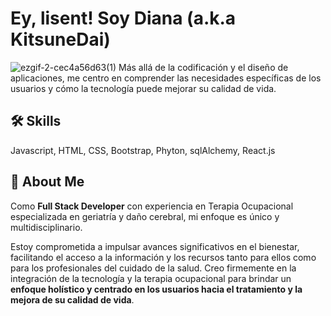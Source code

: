 # Ey, lisent! Soy Diana (a.k.a KitsuneDai) 
![ezgif-2-cec4a56d63(1)](https://github.com/KitsuneDai/KitsuneDai/assets/149829535/26e20ae8-ac97-45db-b9f3-097dcace284c)
Más allá de la codificación y el diseño de aplicaciones, me centro en comprender las necesidades específicas de los usuarios y cómo la tecnología puede mejorar su calidad de vida.

## 🛠 Skills
Javascript, HTML, CSS, Bootstrap, Phyton, sqlAlchemy, React.js

## 🦊 About Me
Como **Full Stack Developer** con experiencia en Terapia Ocupacional especializada en geriatría y daño cerebral, mi enfoque es único y multidisciplinario.

Estoy comprometida a impulsar avances significativos en el bienestar, facilitando el acceso a la información y los recursos tanto para ellos como para los profesionales del cuidado de la salud. Creo firmemente en la integración de la tecnología y la terapia ocupacional para brindar un **enfoque holístico y centrado en los usuarios hacia el tratamiento y la mejora de su calidad de vida**.

